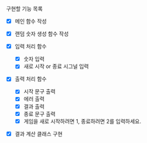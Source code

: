 구현할 기능 목록

- [x] 메인 함수 작성

- [x] 랜덤 숫자 생성 함수 작성

- [x] 입력 처리 함수
    - [x] 숫자 입력
    - [x] 새로 시작 or 종료 시그널 입력
- [x] 출력 처리 함수
  - [x] 시작 문구 출력
  - [x] 에러 출력
  - [x] 결과 출력
  - [x] 종료 문구 출력
  - [x] 게임을 새로 시작하려면 1, 종료하려면 2를 입력하세요.
- [x] 결과 계산 클래스 구현